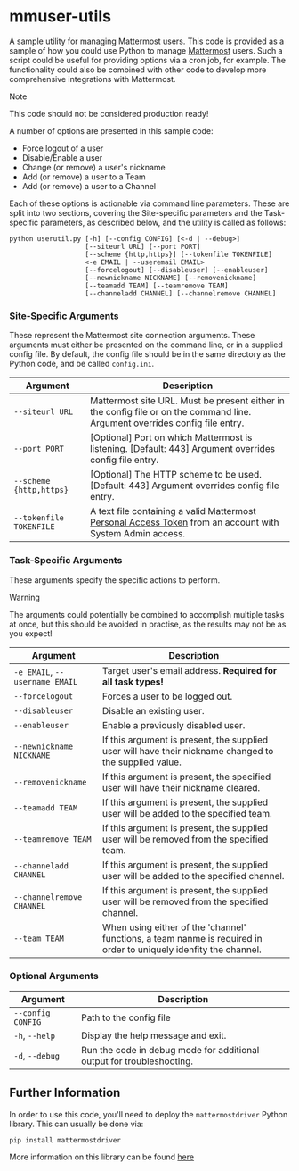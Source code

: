 # mmuser-utils
A sample utility for managing Mattermost users.  This code is provided as a sample of how you could use Python to 
manage [Mattermost](https://mattermost.com) users.  Such a script could be useful for providing options via a cron job, 
for example.  The functionality could also be combined with other code to develop more comprehensive integrations with
Mattermost.

> [!NOTE]
> This code should not be considered production ready!

A number of options are presented in this sample code:
- Force logout of a user
- Disable/Enable a user
- Change (or remove) a user's nickname
- Add (or remove) a user to a Team
- Add (or remove) a user to a Channel

Each of these options is actionable via command line parameters.  These are split into two sections, covering the 
Site-specific parameters and the Task-specific parameters, as described below, and the utility is called as follows:

```shell
python userutil.py [-h] [--config CONFIG] [<-d | --debug>] 
                   [--siteurl URL] [--port PORT]
                   [--scheme {http,https}] [--tokenfile TOKENFILE] 
                   <-e EMAIL | --useremail EMAIL>
                   [--forcelogout] [--disableuser] [--enableuser]
                   [--newnickname NICKNAME] [--removenickname]
                   [--teamadd TEAM] [--teamremove TEAM]
                   [--channeladd CHANNEL] [--channelremove CHANNEL]
```

### Site-Specific Arguments

These represent the Mattermost site connection arguments.  These arguments must either be presented on the command line,
or in a supplied config file.  By default, the config file should be in the same directory as the Python code, and be 
called `config.ini`.

| Argument | Description                                                                                                                                                                    |
| -------- |--------------------------------------------------------------------------------------------------------------------------------------------------------------------------------|
| `--siteurl URL` | Mattermost site URL.  Must be present either in the config file or on the command line. Argument overrides config file entry.                                                  |
| `--port PORT` | [Optional] Port on which Mattermost is listening. [Default: 443] Argument overrides config file entry.                                                                         |
| `--scheme {http,https}` | [Optional] The HTTP scheme to be used. [Default: 443] Argument overrides config file entry.                                                                                    |
| `--tokenfile TOKENFILE` | A text file containing a valid Mattermost [Personal Access Token](https://docs.mattermost.com/developer/personal-access-tokens.html) from an account with System Admin access. |

### Task-Specific Arguments

These arguments specify the specific actions to perform.  

> [!WARNING]
> The arguments could potentially be combined to accomplish multiple tasks at once, but this should be avoided in 
> practise, as the results may not be as you expect!

| Argument                       | Description                                                                                            |
|--------------------------------|--------------------------------------------------------------------------------------------------------|
| `-e EMAIL`, `--username EMAIL` | Target user's email address.  **Required for all task types!**                                         |
| `--forcelogout`                | Forces a user to be logged out.                                                                        |
| `--disableuser`                | Disable an existing user.                                                                              |
| `--enableuser`                 | Enable a previously disabled user.                                                                     |
| `--newnickname NICKNAME`       | If this argument is present, the supplied user will have their nickname changed to the supplied value. |
| `--removenickname`             | If this argument is present, the specified user will have their nickname cleared.                      |
| `--teamadd TEAM`               | If this argument is present, the supplied user will be added to the specified team.                    |
| `--teamremove TEAM`            | If this argument is present, the supplied user will be removed from the specified team.                |
| `--channeladd CHANNEL`         | If this argument is present, the supplied user will be added to the specified channel.                 |
| `--channelremove CHANNEL`         | If this argument is present, the supplied user will be removed from the specified channel.                |
| `--team TEAM`                 | When using either of the 'channel' functions, a team nanme is required in order to uniquely idenfity the channel. |

### Optional Arguments

| Argument          | Description             |
|-------------------|-------------------------|
| `--config CONFIG` | Path to the config file |
| `-h`, `--help` | Display the help message and exit. |
| `-d`, `--debug` | Run the code in debug mode for additional output for troubleshooting. |


## Further Information

In order to use this code, you'll need to deploy the `mattermostdriver` Python library.  This can usually be done via:

`pip install mattermostdriver`

More information on this library can be found [here](https://pypi.org/project/mattermostdriver/)